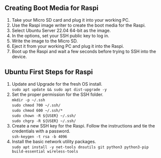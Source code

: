 ## Creating Boot Media for Raspi
1. Take your Micro SD card and plug it into your working PC. 
2. Use the Raspi image writer to create the boot media for the Raspi. 
3. Select Ubuntu Server 22.04 64-bit as the image.
4. In the options, set your SSH public key to log in.
5. Write the image to the Micro SD.
6. Eject it from your working PC and plug it into the Raspi.
7. Boot up the Raspi and wait a few seconds before trying to SSH into the device.

## Ubuntu First Steps for Raspi
1. Update and Upgrade for the fresh OS install.  
	`sudo apt update && sudo apt dist-upgrade -y`
3. Set the proper permission for the SSH folder.  
	`mkdir -p ~/.ssh`  
	`sudo chmod 700 ~/.ssh/`  
	`sudo chmod 600 ~/.ssh/*`  
	`sudo chown -R ${USER} ~/.ssh/`  
	`sudo chgrp -R ${USER} ~/.ssh/`
4. Create a new SSH key for the Raspi. Follow the instructions and tie the credentials with a password.  
	`ssh-keygen -t rsa -b 4096`
6. Install the basic network utility packages.  
	`sudo apt install -y net-tools dnsutils git python3 python3-pip build-essential wireless-tools`